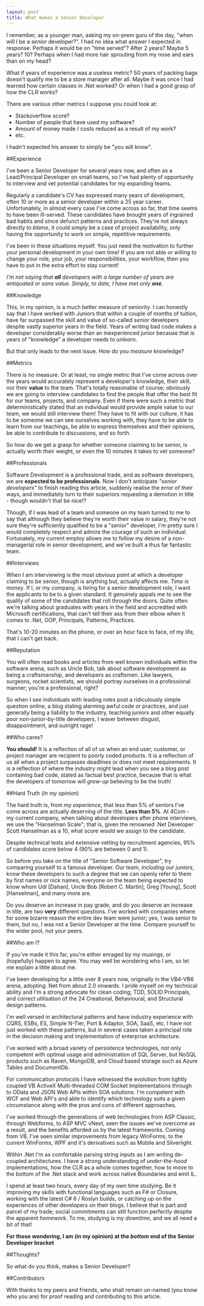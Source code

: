 ```yaml
---
layout: post
title: What makes a Senior Developer
---
```


I remember, as a younger man, asking my on-prem guru of the day, "when will I be a _senior_ developer?".    I had no idea what answer I expected in response.  Perhaps it would be on "time served"? After 2 years? Maybe 5 years? 10? Perhaps when I had more hair sprouting from my nose and ears than on my head?

What if years of experience was a useless metric? 50 years of packing bags doesn't qualify me to be a store manager after all.  Maybe it was once I had learned how certain classes in .Net worked? Or when I had a good grasp of how the CLR works?

There are various other metrics I suppose you could look at:

* Stackoverflow score?
* Number of people that have used my software?
* Amount of money made / costs reduced as a result of my work?
* etc.

I hadn't expected his answer to simply be "you will know".

##Experience

I've been a Senior Developer for several years now, and often as a Lead/Principal Developer on small teams, so I've had plenty of opportunity to interview and vet potential candidates for my expanding teams.

Regularly a candidate's CV has expressed many years of development, often 10 or more as a senior developer within a 25 year career.  Unfortunately, in almost every case I've come across so far, that time seems to have been ill-served.  These candidates have brought years of ingrained bad habits and since defunct patterns and practices.  They're not always directly _to blame_, it could simply be a case of project availability, only having the opportunity to work on simple, repetitive requirements. 

I've been in these situations myself.  You just need the motivation to further your personal development in your own time!  If you are not able or willing to change your role, your job, your responsibilities, your workflow, then you have to put in the extra effort to stay current!

_I'm not saying that **all** developers with a large number of years are antiquated or sans value.  Simply, to date, I have met only **one**._

##Knowledge

This, in my opinion, is a much better measure of seniority.  I can honestly say that I have worked with Juniors that within a couple of months of tuition, have far surpassed the skill and value of so-called _senior_ developers despite vastly superior years in the field.  Years of writing bad code makes a developer considerably worse than an inexperienced junior because that is years of "knowledge" a developer needs to _unlearn_.

But that only leads to the next issue.  How do you _measure_ knowledge?

##Metrics

There is no measure.  Or at least, no single metric that I've come across over the years would accurately represent a developer's knowledge, their skill, nor their **value** to the team.  That's totally reasonable of course; obviously we are going to interview candidates to find the people that offer the best fit for our teams, projects, and company.  Even if there were such a metric that deterministically stated that an individual would provide ample value to our team, we would still interview them!  They have to fit with our culture, it has to be someone we can see ourselves working with, they have to be able to learn from our teachings, be able to express themselves and their opinions, be able to contribute to discussions, and so forth.

So how do we get a grasp for whether someone claiming to be senior, is actually worth their weight, or even the 10 minutes it takes to vet someone?

##Professionals

Software Development is a professional trade, and as software developers, we are **expected to be professionals**.  Now I don't anticipate _"senior developers"_ to finish reading this article, suddenly realise the error of their ways, and immediately turn to their superiors requesting a demotion in title - though wouldn't that be nice!?  

Though, if I was lead of a team and someone on my team turned to me to say that although they believe they're worth their value in salary, they're not sure they're sufficiently qualified to be a "senior" developer, I'm pretty sure I would completely respect and admire the courage of such an individual.  Fortunately, my current employ allows me to follow my desire of a non-managerial role in senior development, and we've built a thus far fantastic team.

##Interviews

When I am interviewing is the most obvious point at which a developer claiming to be senior, though is anything but, actually affects me.  _Time is money_.  If I, or my company, is hiring for a senior development role, I want the applicants to be to a given standard.  It genuinely appals me to see the quality of some of the candidates that roll through the doors.  Quite often we're talking about graduates with years in the field and accredited with Microsoft certifications, that can't tell their ass from their elbow when it comes to .Net, OOP, Principals, Patterns, Practices.

That's 10-20 minutes on the phone, or over an hour face to face, of my life, that I can't get back.

##Reputation

You will often read books and articles from well known individuals within the software arena, such as Uncle Bob, talk about software development as being a craftsmanship, and developers as craftsmen.  Like lawyers, surgeons, rocket scientists, we should portray ourselves in a professional manner; you're a professional, right?

So when I see individuals with leading roles post a ridiculously simple question online, a blog stating alarming awful code or practices, and just generally being a liability to the industry, teaching juniors and other equally poor non-junior-by-title developers, I waver between disgust, disappointment, and outright rage!

##Who cares?

**You should!**  It is a reflection of all of us when an end user, customer, or project manager are recipient to poorly coded products.  It is a reflection of us all when a project surpasses deadlines or does not meet requirements.  It is a reflection of where the industry might lead when you see a blog post containing bad code, stated as factual best practice, because that is what the developers of tomorrow will _grow-up_ believing to be the truth!

##Hard Truth (*In my opinion*)

The hard truth is, from *my experience*, that less than 5% of seniors I've come across are actually deserving of the title.  **Less than 5%**.  At 4Com - my current company, when talking about developers after phone interviews, we use the "Hanselman Scale"; that is, given the renowned .Net Developer Scott Hanselman as a 10, what score would we assign to the candidate.

Despite technical tests and extensive vetting by recruitment agencies, 95% of candidates score below 4 (90% are between 0 and 1).

So before you take on the title of "Senior Software Developer", try comparing yourself to a famous developer.  Our team, _including our juniors_, know these developers to such a degree that we can openly refer to them by first names or nick names, everyone on the team being expected to know whom Udi [Dahan], Uncle Bob [Robert C. Martin], Greg [Young], Scott [Hanselman], and many more are.

Do you deserve an increase in pay grade, and do you deserve an increase in title, are two **very** different questions.  I've worked with companies where for some bizarre reason the entire dev team were junior; yes, I was senior to them, but no, I was not a Senior Developer at the time.  Compare yourself to the wider pool, not your peers.

##Who am I?

If you've made it this far, you're either enraged by my musings, or (hopefully) happen to agree.  You may well be wondering who I am, so let me explain a little about me.

I've been developing for a little over 8 years now, originally in the VB4-VB6 arena, adopting .Net from about 2.0 onwards.  I pride myself on my technical ability and I'm a strong advocate for clean coding; TDD, SOLID Principals, and correct utilisation of the 24 Creational, Behavioural, and Structural design patterns.

I'm well versed in architectural patterns and have industry experience with CQRS, ESBs, ES, Simple N-Tier, Port & Adaptor, SOA, SaaS, etc.  I have not just worked with these patterns, but in several cases taken a principal role in the decision making and implementation of enterprise architecture.

I've worked with a broad variety of persistence technologies, not only competent with optimal usage and administration of SQL Server, but NoSQL products such as Raven, MongoDB, and Cloud based storage such as Azure Tables and DocumentDb.

For communication protocols I have witnessed the evolution from tightly coupled VB ActiveX Multi-threaded COM Socket Implementations through to OData and JSON Web APIs within SOA solutions.  I'm competent with WCF and Web API's and able to identify which technology suits a given circumstance along with the pros and cons of different approaches.

I've worked through the generations of web technologies from ASP Classic, through Webforms, to ASP MVC vNext, seen the issues we've overcome as a result, and the benefits afforded us by the latest frameworks.  Coming from VB, I've seen similar improvements from legacy WinForms, to the current WinForms, WPF and it's derivatives such as Mobile and Silverlight.

Within .Net I'm as comfortable parsing string inputs as I am writing de-coupled architectures.  I have a strong understanding of _under-the-hood_ implementations, how the CLR as a whole comes together, how to move to the bottom of the .Net stack and work across native Boundaries and emit IL.

I spend at least two hours, every day of my own time studying.  Be it improving my skills with functional languages such as F# or Closure, working with the latest C# 6 / Roslyn builds, or catching up on the experiences of other developers on their blogs.  I believe that is part and parcel of my trade; social commitments can still function perfectly despite the apparent _homework_.  To me, studying is my _downtime_, and we all need a bit of that!

**For those wondering, I am (in my opinion) at the _bottom_ end of the Senior Developer bracket**

##Thoughts?

So what do you think, makes a Senior Developer?

##Contributors

With thanks to my peers and friends, who shall remain un-named (you know who you are) for proof reading and contributing to this article.
